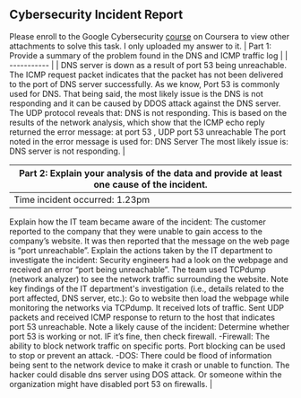 ## Cybersecurity Incident Report 

Please enroll to the Google Cybersecurity [course](https://www.coursera.org/learn/networks-and-network-security?specialization=google-cybersecurity) on Coursera to view other attachments to solve this task. I only uploaded my answer to it. 
| Part 1: Provide a summary of the problem found in the DNS and ICMP traffic log |
| ----------- |
| DNS server is down as a result of port 53 being unreachable. The ICMP request packet indicates that the packet has not been delivered to the port of DNS server successfully. 
As we know, Port 53 is commonly used for DNS. That being said, the most likely issue is the DNS is not responding and it can be caused by DDOS attack against the DNS server.
The UDP protocol reveals that:  DNS is not responding. 
This is based on the results of the network analysis, which show that the ICMP echo reply returned the error message: at port 53 , UDP port 53 unreachable
The port noted in the error message is used for: DNS Server
The most likely issue is: DNS server is not responding. |

| Part 2: Explain your analysis of the data and provide at least one cause of the incident. |
| ----------- |
| Time incident occurred: 1.23pm 
Explain how the IT team became aware of the incident: The customer reported to the company that they were unable to gain access to the company’s website. It was then reported that the message on the web page is “port unreachable”. 
Explain the actions taken by the IT department to investigate the incident:
Security engineers had a look on the webpage and received an error “port being unreachable”. The team used TCPdump (network analyzer) to see the network traffic surrounding the website.
Note key findings of the IT department's investigation (i.e., details related to the port affected, DNS server, etc.): 
Go to website then load the webpage while monitoring the networks via TCPdump. It received lots of traffic. Sent UDP packets and received ICMP response to return to the host that indicates port 53 unreachable. 
Note a likely cause of the incident:
Determine whether port 53 is working or not. IF it’s fine, then check firewall. 
-Firewall: The ability to block network traffic on specific ports. Port blocking can be used to stop or prevent an attack.
-DOS: There could be flood of information being sent to the network device to make it crash or unable to function. The hacker could disable dns server using DOS attack. Or someone within the organization might have disabled port 53 on firewalls. |

